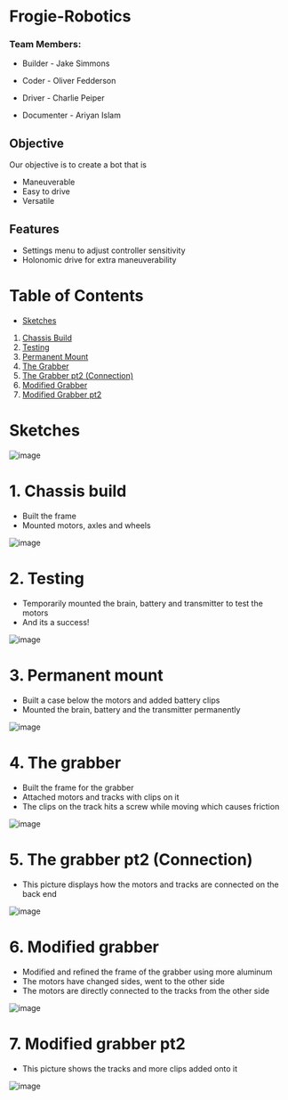 # Frogie-Robotics
### Team Members:

* Builder - Jake Simmons

* Coder - Oliver Fedderson

* Driver - Charlie Peiper

* Documenter - Ariyan Islam

## Objective
Our objective is to create a bot that is
- Maneuverable
- Easy to drive
- Versatile

## Features
- Settings menu to adjust controller sensitivity
- Holonomic drive for extra maneuverability

# Table of Contents

* [Sketches](https://github.com/ariyan410/Robotic_portfolio/blob/main/README.md#sketches)
1. [Chassis Build](https://github.com/ariyan410/Robotic_portfolio/blob/main/README.md#1-chassis-build)
2. [Testing](https://github.com/ariyan410/Robotic_portfolio/blob/main/README.md#2-testing)
3. [Permanent Mount](https://github.com/ariyan410/Robotic_portfolio/blob/main/README.md#3-permanent-mount)
4. [The Grabber](https://github.com/ariyan410/Robotic_portfolio/blob/main/README.md#4-the-grabber)
5. [The Grabber pt2 (Connection)](https://github.com/ariyan410/Robotic_portfolio/blob/main/README.md#5-the-grabber-pt2-connection)
6. [Modified Grabber](https://github.com/ariyan410/Robotic_portfolio/blob/main/README.md#6-modified-grabber)
7. [Modified Grabber pt2](https://github.com/ariyan410/Robotic_portfolio/blob/main/README.md#7-modified-grabber-pt2)

# Sketches
![image]()

# 1. Chassis build
* Built the frame
* Mounted motors, axles and wheels

![image](https://github.com/ariyan410/Robotic_portfolio/assets/143030217/cd7b2e8f-2423-4de9-9720-31dafd561c84)

# 2. Testing
* Temporarily mounted the brain, battery and transmitter to test the motors
* And its a success!

![image](https://github.com/ariyan410/Robotic_portfolio/assets/143030217/daaa968c-c5a0-4544-af54-0671092a8674)


# 3. Permanent mount
* Built a case below the motors and added battery clips
* Mounted the brain, battery and the transmitter permanently

![image](https://github.com/ariyan410/Robotic_portfolio/assets/143030217/dac5ded3-79dc-4671-8591-ba65d6611a90)

  
# 4. The grabber
* Built the frame for the grabber
* Attached motors and tracks with clips on it
* The clips on the track hits a screw while moving which causes friction

![image](https://github.com/ariyan410/Robotic_portfolio/assets/143030217/65446f62-58bc-4876-a903-cee82087096d)

# 5. The grabber pt2 (Connection)
* This picture displays how the motors and tracks are connected on the back end

![image](https://github.com/ariyan410/Robotic_portfolio/assets/143030217/cc914c49-0acd-4484-8059-dd6d00a5a4b1)


# 6. Modified grabber
* Modified and refined the frame of the grabber using more aluminum
* The motors have changed sides, went to the other side
* The motors are directly connected to the tracks from the other side

![image](https://github.com/ariyan410/Robotic_portfolio/assets/143030217/58ce4caf-dc80-41f6-b0ec-73f199f322b1)

# 7. Modified grabber pt2
* This picture shows the tracks and more clips added onto it

![image](https://github.com/ariyan410/Robotic_portfolio/assets/143030217/87bd1b84-f075-489b-9e0b-7335ee2eea43)





